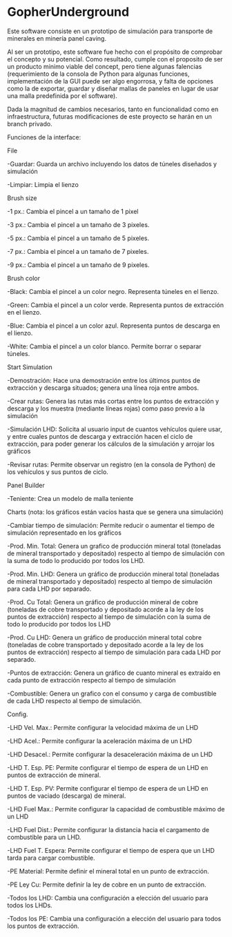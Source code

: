 # GopherUnderground
Este software consiste en un prototipo de simulación para transporte de minerales en minería panel caving.

Al ser un prototipo, este software fue hecho con el propósito de comprobar el concepto y su potencial. Como resultado, cumple con el proposito de ser un producto minimo viable del concept, pero tiene algunas falencias (requerimiento de la consola de Python para algunas funciones, implementación de la GUI puede ser algo engorrosa, y falta de opciones como la de exportar, guardar y diseñar mallas de paneles en lugar de usar una malla predefinida por el software).

Dada la magnitud de cambios necesarios, tanto en funcionalidad como en infraestructura, futuras modificaciones de este proyecto se harán en un branch privado.

Funciones de la interface:


File

-Guardar: Guarda un archivo incluyendo los datos de túneles diseñados y simulación

-Limpiar: Limpia el lienzo


Brush size

-1 px.: Cambia el pincel a un tamaño de 1 pixel

-3 px.: Cambia el pincel a un tamaño de 3 pixeles.

-5 px.: Cambia el pincel a un tamaño de 5 pixeles.

-7 px.: Cambia el pincel a un tamaño de 7 pixeles.

-9 px.: Cambia el pincel a un tamaño de 9 pixeles.


Brush color

-Black: Cambia el pincel a un color negro. Representa túneles en el lienzo.

-Green: Cambia el pincel a un color verde. Representa puntos de extracción en el lienzo.

-Blue: Cambia el pincel a un color azul. Representa puntos de descarga en el lienzo.

-White: Cambia el pincel a un color blanco. Permite borrar o separar túneles.


Start Simulation

-Demostración: Hace una demostración entre los últimos puntos de extracción y descarga situados; genera una línea roja entre ambos.

-Crear rutas: Genera las rutas más cortas entre los puntos de extracción y descarga y los muestra (mediante líneas rojas) como paso previo a la 
simulación

-Simulación LHD: Solicita al usuario input de cuantos vehículos quiere usar, y entre cuales puntos de descarga y extracción hacen el ciclo de extracción, para poder generar los cálculos de la simulación y arrojar los gráficos

-Revisar rutas: Permite observar un registro (en la consola de Python) de los vehículos y sus puntos de ciclo.


Panel Builder

-Teniente: Crea un modelo de malla teniente


Charts (nota: los gráficos están vacíos hasta que se genera una simulación)

-Cambiar tiempo de simulación: Permite reducir o aumentar el tiempo de simulación representado en los gráficos

-Prod. Min. Total: Genera un grafico de producción mineral total (toneladas de mineral transportado y depositado) respecto al tiempo de simulación con la suma de todo lo producido por todos los LHD.

-Prod. Min. LHD: Genera un gráfico de producción mineral total (toneladas de mineral transportado y depositado) respecto al tiempo de simulación para cada LHD por separado.

-Prod. Cu Total: Genera un gráfico de producción mineral de cobre (toneladas de cobre transportado y depositado acorde a la ley de los puntos de extracción) respecto al tiempo de simulación con la suma de todo lo producido por todos los LHD

-Prod. Cu LHD: Genera un gráfico de producción mineral total cobre (toneladas de cobre transportado y depositado acorde a la ley de los puntos de extracción) respecto al tiempo de simulación para cada LHD por separado.

-Puntos de extracción: Genera un gráfico de cuanto mineral es extraído en cada punto de extracción respecto al tiempo de simulación

-Combustible: Genera un grafico con el consumo y carga de combustible de cada LHD respecto al tiempo de simulación.


Config.

-LHD Vel. Max.: Permite configurar la velocidad máxima de un LHD

-LHD Acel.: Permite configurar la aceleración máxima de un LHD

-LHD Desacel.: Permite configurar la desaceleración máxima de un LHD

-LHD T. Esp. PE: Permite configurar el tiempo de espera de un LHD en puntos de extracción de mineral.

-LHD T. Esp. PV: Permite configurar el tiempo de espera de un LHD en puntos de vaciado (descarga) de mineral.

-LHD Fuel Max.: Permite configurar la capacidad de combustible máximo de un LHD

-LHD Fuel Dist.: Permite configurar la distancia hacia el cargamento de combustible para un LHD.

-LHD Fuel T. Espera: Permite configurar el tiempo de espera que un LHD tarda para cargar combustible.

-PE Material: Permite definir el mineral total en un punto de extracción.

-PE Ley Cu: Permite definir la ley de cobre en un punto de extracción. 

-Todos los LHD: Cambia una configuración a elección del usuario para todos los LHDs.

-Todos los PE: Cambia una configuración a elección del usuario para todos los puntos de extracción.
